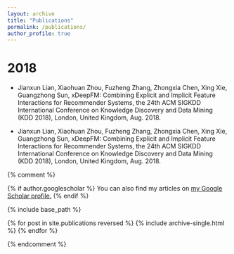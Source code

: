 ```yaml
---
layout: archive
title: "Publications"
permalink: /publications/
author_profile: true
---
```

2018
======
* Jianxun Lian, Xiaohuan Zhou, Fuzheng Zhang, Zhongxia Chen, Xing Xie, Guangzhong Sun, xDeepFM: Combining Explicit and Implicit Feature Interactions for Recommender Systems, the 24th ACM SIGKDD International Conference on Knowledge Discovery and Data Mining (KDD 2018), London, United Kingdom, Aug. 2018.

* Jianxun Lian, Xiaohuan Zhou, Fuzheng Zhang, Zhongxia Chen, Xing Xie, Guangzhong Sun, xDeepFM: Combining Explicit and Implicit Feature Interactions for Recommender Systems, the 24th ACM SIGKDD International Conference on Knowledge Discovery and Data Mining (KDD 2018), London, United Kingdom, Aug. 2018.


{% comment %}

{% if author.googlescholar %}
  You can also find my articles on <u><a href="{{author.googlescholar}}">my Google Scholar profile</a>.</u>
{% endif %}

{% include base_path %}

{% for post in site.publications reversed %}
  {% include archive-single.html %}
{% endfor %}

{% endcomment %}



